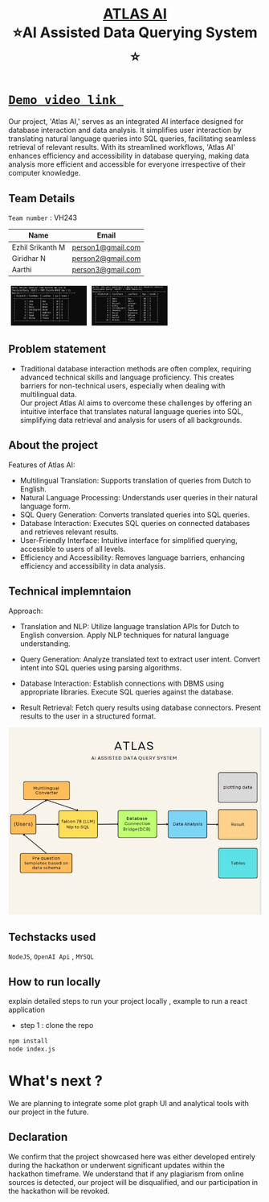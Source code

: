 <h1 align="center" style="border-bottom: none">
    <b>
        <a href=""> ATLAS AI</a><br>
    </b>
⭐️AI Assisted Data Querying System ⭐️ <br>
</h1>

# [`Demo video link `](https://youtu.be/lvZ9tlDR-t8)
Our project, 'Atlas AI,' serves as an integrated AI interface designed for database interaction and data analysis. It simplifies user interaction by translating natural language queries into SQL queries, facilitating seamless retrieval of relevant results. With its streamlined workflows, 'Atlas AI' enhances efficiency and accessibility in database querying, making data analysis more efficient and accessible for everyone irrespective of their computer knowledge.
## Team Details
`Team number` : VH243

| Name    | Email           |
|---------|-----------------|
| Ezhil Srikanth M | person1@gmail.com |
| Giridhar N | person2@gmail.com |
| Aarthi | person3@gmail.com |

<div style="display: flex; flex-wrap: wrap;">
    <img src="https://github.com/Srik307/Atlas-Vashisht_Hackathon/blob/main/ex1%20(1).png" alt="Image 1" style="width: 30%; margin: 5px;">
    <img src="https://github.com/Srik307/Atlas-Vashisht_Hackathon/blob/main/ex1%20(2).png" alt="Image 2" style="width: 30%; margin: 5px;">
</div>

## Problem statement 
- Traditional database interaction methods are often complex, requiring advanced technical skills and language proficiency. This creates barriers for non-technical users, especially when dealing with multilingual data.<br>
Our project Atlas AI aims to overcome these challenges by offering an intuitive interface that translates natural language queries into SQL, simplifying data retrieval and analysis for users of all backgrounds.

## About the project

Features of Atlas AI:

- Multilingual Translation: Supports translation of queries from Dutch to English.<br>
- Natural Language Processing: Understands user queries in their natural language form.<br>
- SQL Query Generation: Converts translated queries into SQL queries.<br>
- Database Interaction: Executes SQL queries on connected databases and retrieves relevant results.<br>
- User-Friendly Interface: Intuitive interface for simplified querying, accessible to users of all levels.<br>
- Efficiency and Accessibility: Removes language barriers, enhancing efficiency and accessibility in data analysis. <br>
## Technical implemntaion 

Approach:

- Translation and NLP:
Utilize language translation APIs for Dutch to English conversion.
Apply NLP techniques for natural language understanding.

- Query Generation:
Analyze translated text to extract user intent.
Convert intent into SQL queries using parsing algorithms.

- Database Interaction:
Establish connections with DBMS using appropriate libraries.
Execute SQL queries against the database.

- Result Retrieval:
Fetch query results using database connectors.
Present results to the user in a structured format.


![flowchart](https://github.com/Srik307/Atlas-Vashisht_Hackathon/blob/main/flowchart.jpg)

## Techstacks used 
`NodeJS`, `OpenAI Api` , `MYSQL`

## How to run locally 
explain detailed steps to run your project locally , example to run a react application 
- step 1 : clone the repo 
```
npm install
node index.js
```

# What's next ?
We are planning to integrate some plot graph UI and analytical tools with our project in the future.

## Declaration
We confirm that the project showcased here was either developed entirely during the hackathon or underwent significant updates within the hackathon timeframe. We understand that if any plagiarism from online sources is detected, our project will be disqualified, and our participation in the hackathon will be revoked.
